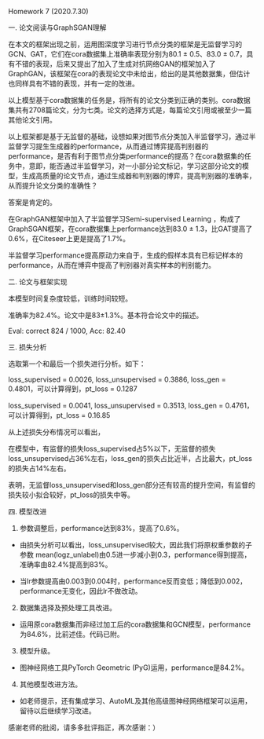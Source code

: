 Homework 7 (2020.7.30)

一. 论文阅读与GraphSGAN理解

在本文的框架出现之前，运用图深度学习进行节点分类的框架是无监督学习的GCN、GAT，它们在cora数据集上准确率表现分别为80.1 ± 0.5、83.0 ± 0.7，具有不错的表现，后来又提出了加入了生成对抗网络GAN的框架加入了GraphGAN，该框架在cora的表现论文中未给出，给出的是其他数据集，但估计也同样具有不错的表现，并有一定的改进。

以上模型基于cora数据集的任务是，将所有的论文分类到正确的类别。cora数据集共有2708篇论文，分为七类。论文的选择方式是，每篇论文引用或被至少一篇其他论文引用。

以上框架都是基于无监督的基础，设想如果对图节点分类加入半监督学习，通过半监督学习提生生成器的performance，从而通过博弈提高判别器的performance，是否有利于图节点分类performance的提高？在cora数据集的任务中，意即，能否通过半监督学习，对一小部分论文标记，学习这部分论文的模型，生成高质量的论文节点，通过生成器和判别器的博弈，提高判别器的准确率，从而提升论文分类的准确性？

答案是肯定的。

在GraphGAN框架中加入了半监督学习Semi-supervised Learning ，构成了GraphSGAN框架，在cora数据集上performance达到83.0 ± 1.3，比GAT提高了0.6%，在Citeseer上更是提高了1.7%。

半监督学习performance提高原动力来自于，生成的假样本具有已标记样本的performance，从而在博弈中提高了判别器对真实样本的判别能力。

二. 论文与框架实现

本模型时间复杂度较低，训练时间较短。

准确率为82.4%。论文中是83±1.3%。基本符合论文中的描述。

Eval: correct 824 / 1000, Acc: 82.40

三. 损失分析

选取第一个和最后一个损失进行分析。如下：

loss_supervised = 0.0026, loss_unsupervised = 0.3886, loss_gen = 0.4801，可以计算得到，pt_loss = 0.1287

loss_supervised = 0.0041, loss_unsupervised = 0.3513, loss_gen = 0.4761，可以计算得到，pt_loss = 0.16.85

从上述损失分布情况可以看出，

在模型中，有监督的损失loss_supervised占5%以下，无监督的损失loss_unsupervised占36%左右，loss_gen的损失占比近半，占比最大，pt_loss的损失占14%左右。

表明，无监督loss_unsupervised和loss_gen部分还有较高的提升空间，有监督的损失较小拟合较好，pt_loss的损失中等。

四. 模型改进

1. 参数调整后，performance达到83%，提高了0.6%。

*  由损失分析可以看出，loss_unsupervised较大，因此我们将原权重参数的子参数 mean(logz_unlabel)由0.5进一步减小到0.3，performance得到提高，准确率由82.4%提高到83%。

*  当lr参数提高由0.003到0.004时，performance反而变低；降低到0.002，performance无变化，因此lr不做改动。
   
2. 数据集选择及预处理工具改进。

*  运用原cora数据集而非经过加工后的cora数据集和GCN模型，performance为84.6%，比前述佳。代码已附。
     
3. 模型升级。

* 图神经网络工具PyTorch Geometric (PyG)运用，performance是84.2%。

4. 其他模型改进方法。

*  如老师提示，还有集成学习、AutoML及其他高级图神经网络框架可以运用，留待以后继续学习改进。

感谢老师的批阅，请多多批评指正，再次感谢：）


